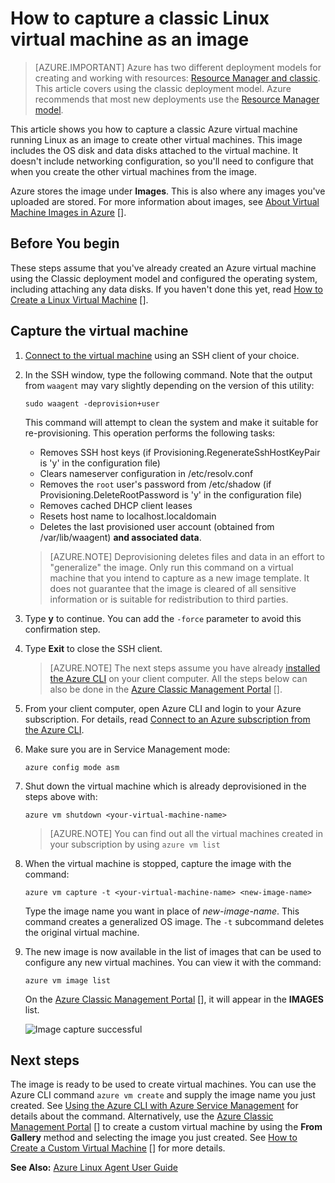 <properties
	pageTitle="Capture an image of a Linux VM | Azure"
	description="Learn how to capture an image of a Linux-based Azure virtual machine (VM) created with the classic deployment model."
	services="virtual-machines-linux"
	documentationCenter=""
	authors="iainfoulds"
	manager="timlt"
	editor="tysonn"
	tags="azure-service-management"/>

<tags
	ms.service="virtual-machines-linux"
	ms.date="06/14/2016"
	wacn.date=""/>


# How to capture a classic Linux virtual machine as an image


> [AZURE.IMPORTANT] Azure has two different deployment models for creating and working with resources:  [Resource Manager and classic](/documentation/articles/resource-manager-deployment-model/).  This article covers using the classic deployment model. Azure recommends that most new deployments use the [Resource Manager model](/documentation/articles/virtual-machines-linux-capture-image/).

This article shows you how to capture a classic Azure virtual machine running Linux as an image to create other virtual machines. This image includes the OS disk and data disks attached to the virtual machine. It doesn't include networking configuration, so you'll need to configure that when you create the other virtual machines from the image.

Azure stores the image under **Images**. This is also where any images you've uploaded are stored. For more information about images, see [About Virtual Machine Images in Azure] [].

## Before You begin

These steps assume that you've already created an Azure virtual machine using the Classic deployment model and configured the operating system, including attaching any data disks. If you haven't done this yet, read [How to Create a Linux Virtual Machine] [].


## Capture the virtual machine

1. [Connect to the virtual machine](/documentation/articles/virtual-machines-linux-classic-log-on/) using an SSH client of your choice.

2. In the SSH window, type the following command.  Note that the output from `waagent` may vary slightly depending on the version of this utility:

	`sudo waagent -deprovision+user`

	This command will attempt to clean the system and make it suitable for re-provisioning. This operation performs the following tasks:

	- Removes SSH host keys (if Provisioning.RegenerateSshHostKeyPair is 'y' in the configuration file)
	- Clears nameserver configuration in /etc/resolv.conf
	- Removes the `root` user's password from /etc/shadow (if Provisioning.DeleteRootPassword is 'y' in the configuration file)
	- Removes cached DHCP client leases
	- Resets host name to localhost.localdomain
	- Deletes the last provisioned user account (obtained from /var/lib/waagent) **and associated data**.

	>[AZURE.NOTE] Deprovisioning deletes files and data in an effort to "generalize" the image. Only run this command on a virtual machine that you intend to capture as a new image template. It does not guarantee that the image is cleared of all sensitive information or is suitable for redistribution to third parties.


3. Type **y** to continue. You can add the `-force` parameter to avoid this confirmation step.

4. Type **Exit** to close the SSH client.

	>[AZURE.NOTE] The next steps assume you have already [installed the Azure CLI](/documentation/articles/xplat-cli-install/) on your client computer. All the steps below can also be done in the [Azure Classic Management Portal] [].

5. From your client computer, open Azure CLI and login to your Azure subscription. For details, read [Connect to an Azure subscription from the Azure CLI](/documentation/articles/xplat-cli-connect/).

6. Make sure you are in Service Management mode:

	`azure config mode asm`

7. Shut down the virtual machine which is already deprovisioned in the steps above with:

	`azure vm shutdown <your-virtual-machine-name>`

	>[AZURE.NOTE] You can find out all the virtual machines created in your subscription by using `azure vm list`

8. When the virtual machine is stopped, capture the image with the command:

	`azure vm capture -t <your-virtual-machine-name> <new-image-name>`

	Type the image name you want in place of _new-image-name_. This command creates a generalized OS image. The `-t` subcommand deletes the original virtual machine.

9.	The new image is now available in the list of images that can be used to configure any new virtual machines. You can view it with the command:

	`azure vm image list`

	On the [Azure Classic Management Portal] [], it will appear in the **IMAGES** list.

	![Image capture successful](./media/virtual-machines-linux-classic-capture-image/VMCapturedImageAvailable.png)


## Next steps
The image is ready to be used to create virtual machines. You can use the Azure CLI command `azure vm create` and supply the image name you just created. See [Using the Azure CLI with Azure Service Management](/documentation/articles/virtual-machines-command-line-tools/) for details about the command. Alternatively, use the [Azure Classic Management Portal] [] to create a custom virtual machine by using the **From Gallery** method and selecting the image you just created. See [How to Create a Custom Virtual Machine] [] for more details.

**See Also:** [Azure Linux Agent User Guide](/documentation/articles/virtual-machines-linux-agent-user-guide/)

[Azure Classic Management Portal]: http://manage.windowsazure.cn
[About Virtual Machine Images in Azure]: /documentation/articles/virtual-machines-linux-classic-about-images/
[How to Create a Custom Virtual Machine]: /documentation/articles/virtual-machines-linux-classic-create-custom/
[How to Attach a Data Disk to a Virtual Machine]: /documentation/articles/virtual-machines-linux-classic-attach-disk/
[How to Create a Linux Virtual Machine]: /documentation/articles/virtual-machines-linux-classic-create-custom/
